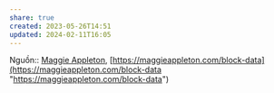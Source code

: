 ```yaml
---
share: true
created: 2023-05-26T14:51
updated: 2024-02-11T16:05
---
```


Nguồn:: [Maggie Appleton](../../../../%CE%9E%20Ngu%E1%BB%93n/M%C3%B4i%20tr%C6%B0%E1%BB%9Dng%20ngh%C4%A9,%20nh%E1%BA%ADn%20th%E1%BB%A9c%20t%C4%83ng%20c%C6%B0%E1%BB%9Dng/Maggie%20Appleton.md), [https://maggieappleton.com/block-data](https://maggieappleton.com/block-data "https://maggieappleton.com/block-data")
